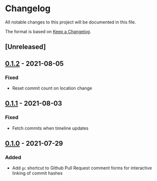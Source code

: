 # Changelog

All notable changes to this project will be documented in this file.

The format is based on [Keep a Changelog](https://keepachangelog.com/en/1.0.0/).

## [Unreleased]

## [0.1.2] - 2021-08-05

### Fixed

- Reset commit count on location change

## [0.1.1] - 2021-08-03

### Fixed

- Fetch commits when timeline updates

## [0.1.0] - 2021-07-29

### Added

- Add `gc` shortcut to Github Pull Request comment forms for interactive linking of commit hashes

[0.1.2]: https://github.com/ikim23/github-pr-commits/releases/tag/v0.1.1...v0.1.2
[0.1.1]: https://github.com/ikim23/github-pr-commits/releases/tag/v0.1.0...v0.1.1
[0.1.0]: https://github.com/ikim23/github-pr-commits/releases/tag/v0.1.0
